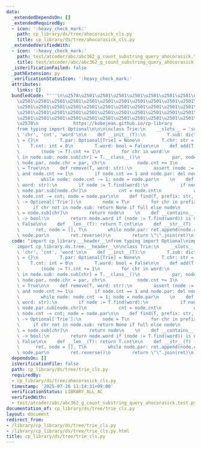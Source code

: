 ```yaml
---
data:
  _extendedDependsOn: []
  _extendedRequiredBy:
  - icon: ':heavy_check_mark:'
    path: cp_library/ds/tree/ahocorasick_cls.py
    title: cp_library/ds/tree/ahocorasick_cls.py
  _extendedVerifiedWith:
  - icon: ':heavy_check_mark:'
    path: test/atcoder/abc/abc362_g_count_substring_query_ahocorasick.test.py
    title: test/atcoder/abc/abc362_g_count_substring_query_ahocorasick.test.py
  _isVerificationFailed: false
  _pathExtension: py
  _verificationStatusIcon: ':heavy_check_mark:'
  attributes:
    links: []
  bundledCode: "'''\n\u257A\u2501\u2501\u2501\u2501\u2501\u2501\u2501\u2501\u2501\u2501\
    \u2501\u2501\u2501\u2501\u2501\u2501\u2501\u2501\u2501\u2501\u2501\u2501\u2501\
    \u2501\u2501\u2501\u2501\u2501\u2501\u2501\u2501\u2501\u2501\u2501\u2501\u2501\
    \u2501\u2501\u2501\u2501\u2501\u2501\u2501\u2501\u2501\u2501\u2501\u2501\u2501\
    \u2501\u2501\u2501\u2501\u2501\u2501\u2501\u2501\u2501\u2501\u2501\u2501\u2501\
    \u2578\n             https://kobejean.github.io/cp-library               \n'''\n\
    from typing import Optional\n\n\n\nclass Trie:\n    __slots__ = 'sub', 'par',\
    \ 'chr', 'cnt', 'word'\n\n    def __init__(T):\n        T.sub: dict[str, Trie]\
    \ = {}\n        T.par: Optional[Trie] = None\n        T.chr: str = \"\"\n    \
    \    T.cnt: int = 0\n        T.word: bool = False\n\n    def add(T, word: str):\n\
    \        (node := T).cnt += 1\n        for chr in word:\n            if chr not\
    \ in node.sub: node.sub[chr] = T.__class__()\n            par, node = node, node.sub[chr];\
    \ node.par, node.chr = par, chr\n            node.cnt += 1\n        node.word\
    \ = True\n\n    def remove(T, word: str):\n        assert (node := T.find(word))\
    \ and node.cnt >= 1\n        if node.cnt == 1 and node.par: del node.par.sub[node.chr]\n\
    \        while node: node.cnt -= 1; node = node.par\n    \n    def discard(T,\
    \ word: str):\n        if node := T.find(word):\n            if node.par: del\
    \ node.par.sub[node.chr]\n            cnt = node.cnt\n            while node:\
    \ node.cnt -= cnt; node = node.par\n\n    def find(T, prefix: str, full = True)\
    \ -> Optional['Trie']:\n        node = T\n        for chr in prefix:\n       \
    \     if chr not in node.sub: return None if full else node\n            node\
    \ = node.sub[chr]\n        return node\n    \n    def __contains__(T, word: str)\
    \ -> bool:\n        return node.word if (node := T.find(word)) is not None else\
    \ False\n\n    def __len__(T): return T.cnt\n\n    def __str__(T) -> str:\n  \
    \      ret, node = [], T\n        while node.par: ret.append(node.chr); node =\
    \ node.par\n        ret.reverse()\n        return \"\".join(ret)\n    \n"
  code: "import cp_library.__header__\nfrom typing import Optional\nimport cp_library.ds.__header__\n\
    import cp_library.ds.tree.__header__\n\nclass Trie:\n    __slots__ = 'sub', 'par',\
    \ 'chr', 'cnt', 'word'\n\n    def __init__(T):\n        T.sub: dict[str, Trie]\
    \ = {}\n        T.par: Optional[Trie] = None\n        T.chr: str = \"\"\n    \
    \    T.cnt: int = 0\n        T.word: bool = False\n\n    def add(T, word: str):\n\
    \        (node := T).cnt += 1\n        for chr in word:\n            if chr not\
    \ in node.sub: node.sub[chr] = T.__class__()\n            par, node = node, node.sub[chr];\
    \ node.par, node.chr = par, chr\n            node.cnt += 1\n        node.word\
    \ = True\n\n    def remove(T, word: str):\n        assert (node := T.find(word))\
    \ and node.cnt >= 1\n        if node.cnt == 1 and node.par: del node.par.sub[node.chr]\n\
    \        while node: node.cnt -= 1; node = node.par\n    \n    def discard(T,\
    \ word: str):\n        if node := T.find(word):\n            if node.par: del\
    \ node.par.sub[node.chr]\n            cnt = node.cnt\n            while node:\
    \ node.cnt -= cnt; node = node.par\n\n    def find(T, prefix: str, full = True)\
    \ -> Optional['Trie']:\n        node = T\n        for chr in prefix:\n       \
    \     if chr not in node.sub: return None if full else node\n            node\
    \ = node.sub[chr]\n        return node\n    \n    def __contains__(T, word: str)\
    \ -> bool:\n        return node.word if (node := T.find(word)) is not None else\
    \ False\n\n    def __len__(T): return T.cnt\n\n    def __str__(T) -> str:\n  \
    \      ret, node = [], T\n        while node.par: ret.append(node.chr); node =\
    \ node.par\n        ret.reverse()\n        return \"\".join(ret)\n    \n"
  dependsOn: []
  isVerificationFile: false
  path: cp_library/ds/tree/trie_cls.py
  requiredBy:
  - cp_library/ds/tree/ahocorasick_cls.py
  timestamp: '2025-07-26 11:14:31+09:00'
  verificationStatus: LIBRARY_ALL_AC
  verifiedWith:
  - test/atcoder/abc/abc362_g_count_substring_query_ahocorasick.test.py
documentation_of: cp_library/ds/tree/trie_cls.py
layout: document
redirect_from:
- /library/cp_library/ds/tree/trie_cls.py
- /library/cp_library/ds/tree/trie_cls.py.html
title: cp_library/ds/tree/trie_cls.py
---
```


